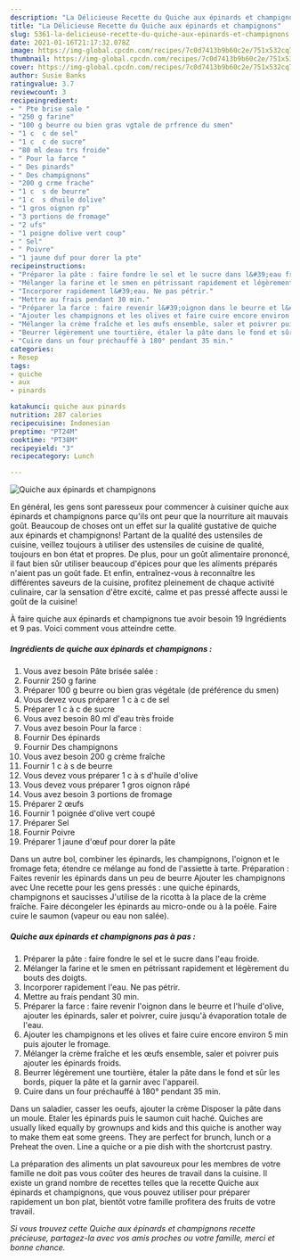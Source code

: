 ```yaml
---
description: "La Délicieuse Recette du Quiche aux épinards et champignons"
title: "La Délicieuse Recette du Quiche aux épinards et champignons"
slug: 5361-la-delicieuse-recette-du-quiche-aux-epinards-et-champignons
date: 2021-01-16T21:17:32.078Z
image: https://img-global.cpcdn.com/recipes/7c0d7413b9b60c2e/751x532cq70/quiche-aux-epinards-et-champignons-photo-principale-de-la-recette.jpg
thumbnail: https://img-global.cpcdn.com/recipes/7c0d7413b9b60c2e/751x532cq70/quiche-aux-epinards-et-champignons-photo-principale-de-la-recette.jpg
cover: https://img-global.cpcdn.com/recipes/7c0d7413b9b60c2e/751x532cq70/quiche-aux-epinards-et-champignons-photo-principale-de-la-recette.jpg
author: Susie Banks
ratingvalue: 3.7
reviewcount: 3
recipeingredient:
- " Pte brise sale "
- "250 g farine"
- "100 g beurre ou bien gras vgtale de prfrence du smen"
- "1 c  c de sel"
- "1 c  c de sucre"
- "80 ml deau trs froide"
- " Pour la farce "
- " Des pinards"
- " Des champignons"
- "200 g crme frache"
- "1 c  s de beurre"
- "1 c  s dhuile dolive"
- "1 gros oignon rp"
- "3 portions de fromage"
- "2 ufs"
- "1 poigne dolive vert coup"
- " Sel"
- " Poivre"
- "1 jaune duf pour dorer la pte"
recipeinstructions:
- "Préparer la pâte : faire fondre le sel et le sucre dans l&#39;eau froide."
- "Mélanger la farine et le smen en pétrissant rapidement et légèrement du bouts des doigts."
- "Incorporer rapidement l&#39;eau. Ne pas pétrir."
- "Mettre au frais pendant 30 min."
- "Préparer la farce : faire revenir l&#39;oignon dans le beurre et l&#39;huile d&#39;olive, ajouter les épinards, saler et poivrer, cuire jusqu&#39;à évaporation totale de l&#39;eau."
- "Ajouter les champignons et les olives et faire cuire encore environ 5 min puis ajouter le fromage."
- "Mélanger la crème fraîche et les œufs ensemble, saler et poivrer puis ajouter les épinards froids."
- "Beurrer légèrement une tourtière, étaler la pâte dans le fond et sûr les bords, piquer la pâte et la garnir avec l&#39;appareil."
- "Cuire dans un four préchauffé à 180° pendant 35 min."
categories:
- Resep
tags:
- quiche
- aux
- pinards

katakunci: quiche aux pinards 
nutrition: 287 calories
recipecuisine: Indonesian
preptime: "PT24M"
cooktime: "PT38M"
recipeyield: "3"
recipecategory: Lunch

---
```



![Quiche aux épinards et champignons](https://img-global.cpcdn.com/recipes/7c0d7413b9b60c2e/751x532cq70/quiche-aux-epinards-et-champignons-photo-principale-de-la-recette.jpg)

En général, les gens sont paresseux pour commencer à cuisiner quiche aux épinards et champignons parce qu'ils ont peur que la nourriture ait mauvais goût. Beaucoup de choses ont un effet sur la qualité gustative de quiche aux épinards et champignons! Partant de la qualité des ustensiles de cuisine, veillez toujours à utiliser des ustensiles de cuisine de qualité, toujours en bon état et propres. De plus, pour un goût alimentaire prononcé, il faut bien sûr utiliser beaucoup d'épices pour que les aliments préparés n'aient pas un goût fade. Et enfin, entraînez-vous à reconnaître les différentes saveurs de la cuisine, profitez pleinement de chaque activité culinaire, car la sensation d'être excité, calme et pas pressé affecte aussi le goût de la cuisine!

<!--inarticleads1-->

À faire quiche aux épinards et champignons tue avoir besoin 19 Ingrédients et 9 pas. Voici comment vous atteindre cette.

##### Ingrédients de quiche aux épinards et champignons :

1. Vous avez besoin  Pâte brisée salée :
1. Fournir 250 g farine
1. Préparer 100 g beurre ou bien gras végétale (de préférence du smen)
1. Vous devez vous préparer 1 c à c de sel
1. Préparer 1 c à c de sucre
1. Vous avez besoin 80 ml d&#39;eau très froide
1. Vous avez besoin  Pour la farce :
1. Fournir  Des épinards
1. Fournir  Des champignons
1. Vous avez besoin 200 g crème fraîche
1. Fournir 1 c à s de beurre
1. Vous devez vous préparer 1 c à s d&#39;huile d&#39;olive
1. Vous devez vous préparer 1 gros oignon râpé
1. Vous avez besoin 3 portions de fromage
1. Préparer 2 œufs
1. Fournir 1 poignée d&#39;olive vert coupé
1. Préparer  Sel
1. Fournir  Poivre
1. Préparer 1 jaune d&#39;œuf pour dorer la pâte


Dans un autre bol, combiner les épinards, les champignons, l&#39;oignon et le fromage feta; étendre ce mélange au fond de l&#39;assiette à tarte. Préparation : Faites revenir les épinards dans un peu de beurre Ajouter les champignons avec Une recette pour les gens pressés : une quiche épinards, champignons et saucisses J&#39;utilise de la ricotta à la place de la crème fraîche. Faire décongeler les épinards au micro-onde ou à la poêle. Faire cuire le saumon (vapeur ou eau non salée). 

<!--inarticleads2-->

##### Quiche aux épinards et champignons pas à pas :

1. Préparer la pâte : faire fondre le sel et le sucre dans l&#39;eau froide.
1. Mélanger la farine et le smen en pétrissant rapidement et légèrement du bouts des doigts.
1. Incorporer rapidement l&#39;eau. Ne pas pétrir.
1. Mettre au frais pendant 30 min.
1. Préparer la farce : faire revenir l&#39;oignon dans le beurre et l&#39;huile d&#39;olive, ajouter les épinards, saler et poivrer, cuire jusqu&#39;à évaporation totale de l&#39;eau.
1. Ajouter les champignons et les olives et faire cuire encore environ 5 min puis ajouter le fromage.
1. Mélanger la crème fraîche et les œufs ensemble, saler et poivrer puis ajouter les épinards froids.
1. Beurrer légèrement une tourtière, étaler la pâte dans le fond et sûr les bords, piquer la pâte et la garnir avec l&#39;appareil.
1. Cuire dans un four préchauffé à 180° pendant 35 min.


Dans un saladier, casser les oeufs, ajouter la crème Disposer la pâte dans un moule. Etaler les épinards puis le saumon cuit haché. Quiches are usually liked equally by grownups and kids and this quiche is another way to make them eat some greens. They are perfect for brunch, lunch or a Preheat the oven. Line a quiche or a pie dish with the shortcrust pastry. 

<!--inarticleads1-->

<p>
La préparation des aliments un plat savoureux pour les membres de votre famille ne doit pas vous coûter des heures de travail dans la cuisine. Il existe un grand nombre de recettes telles que la recette Quiche aux épinards et champignons, que vous pouvez utiliser pour préparer rapidement un bon plat, bientôt votre famille profitera des fruits de votre travail.
</p>

<p>
<i>Si vous trouvez cette Quiche aux épinards et champignons recette précieuse, partagez-la avec vos amis proches ou votre famille, merci et bonne chance.</i>
</p>
